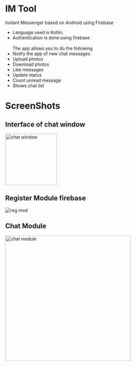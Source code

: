 # IM Tool
Instant Messenger based on Android using Firebase <br/>
* Language used is Kotlin.<br/>
* Authentication is done using firebase <br/><br/>
The app allows you to do the following <br/>
* Notify the app of new chat messages
* Upload photos
* Download photos 
* Like messages
* Update status
* Count unread message 
* Shows chat list 

# ScreenShots

## Interface of chat window

<img width="164" alt="chat window" src="https://user-images.githubusercontent.com/63288542/149619324-11c90e31-a6d6-458f-8152-6b8003b7021e.PNG">

## Register Module firebase

![reg mod](https://user-images.githubusercontent.com/63288542/149619333-855bc606-f1cd-458f-bbd7-b52a1d03a097.jpg)

## Chat Module

<img width="400" alt="chat module" src="https://user-images.githubusercontent.com/63288542/149619339-f28d116b-e208-4702-9505-9ffc36566f7a.PNG">
